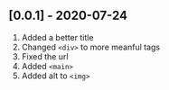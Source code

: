 ## [0.0.1] - 2020-07-24
1. Added a better title
2. Changed `<div>` to more meanful tags
3. Fixed the url
4. Added `<main>`
5. Added alt to `<img>`

